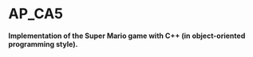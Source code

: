 # AP_CA5
**Implementation of the Super Mario game with C++ (in object-oriented programming style).**
